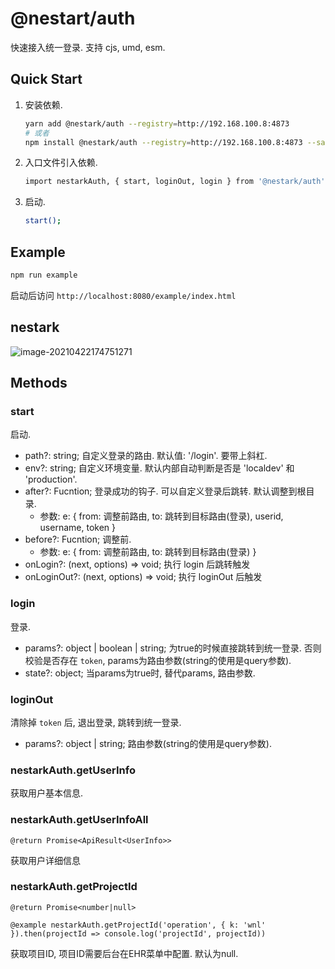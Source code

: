 # @nestart/auth

快速接入统一登录. 支持 cjs, umd, esm.



## Quick Start

1. 安装依赖.

   ```bash
   yarn add @nestark/auth --registry=http://192.168.100.8:4873
   # 或者
   npm install @nestark/auth --registry=http://192.168.100.8:4873 --save
   ```

2. 入口文件引入依赖.

   ```bash
   import nestarkAuth, { start, loginOut, login } from '@nestark/auth';
   ```

3. 启动.

   ```bash
   start();
   ```


## Example

```bash
npm run example
```

启动后访问 `http://localhost:8080/example/index.html`


## nestark

![image-20210422174751271](https://cdn.jsdelivr.net/gh/PinghuaZhuang/note@master/images/image-20210422174751271.70pefa8c3eo0.png)



## Methods

### start

启动.

+ path?: string; 自定义登录的路由. 默认值: '/login'. 要带上斜杠.
+ env?: string; 自定义环境变量. 默认内部自动判断是否是 'localdev' 和 'production'.
+ after?: Fucntion; 登录成功的钩子. 可以自定义登录后跳转. 默认调整到根目录.
  + 参数: e: { from: 调整前路由, to: 跳转到目标路由(登录), userid, username, token }
+ before?: Fucntion; 调整前.
  + 参数: e: { from: 调整前路由, to: 跳转到目标路由(登录) }
+ onLogin?: (next, options) => void; 执行 login 后跳转触发
+ onLoginOut?: (next, options) => void; 执行 loginOut 后触发

### login

登录.

+ params?: object | boolean | string; 为true的时候直接跳转到统一登录. 否则校验是否存在 `token`, params为路由参数(string的使用是query参数).
+ state?: object; 当params为true时, 替代params, 路由参数.

### loginOut

清除掉 `token` 后, 退出登录, 跳转到统一登录.

+ params?: object | string; 路由参数(string的使用是query参数).

### nestarkAuth.getUserInfo

获取用户基本信息.

### nestarkAuth.getUserInfoAll

`@return Promise<ApiResult<UserInfo>>`

获取用户详细信息

### nestarkAuth.getProjectId

`@return Promise<number|null>`

`@example nestarkAuth.getProjectId('operation', { k: 'wnl' }).then(projectId => console.log('projectId', projectId))`

获取项目ID, 项目ID需要后台在EHR菜单中配置. 默认为null.
